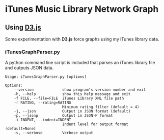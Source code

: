 # iTunes Music Library Network Graph

## Using [D3.js](http://mbostock.github.com/d3/)

Some experimentation with **D3.js** force graphs using my iTunes library data.

### iTunesGraphParser.py

A python command line script is included that parses an iTunes library file
and outputs JSON data.

    Usage: iTunesGraphParser.py [options]

    Options:
        --version             show program's version number and exit
        -h, --help            show this help message and exit
        -f FILE, --file=FILE  iTunes Library XML file path
        -r RATING, --rating=RATING
                              Minimum rating filter (default = 4)
        -j, --json            Output in JSON format (default)
        -p, --jsonp           Output in JSON-P format
        -i INDENT, --indent=INDENT
                              Indent level for output format (default=None)
        -v, --verbose         Verbose output


